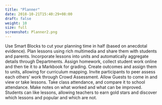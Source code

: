 ```yaml
---
title: "Planner"
date: 2018-10-21T15:40:29+08:00
draft: false
weight: 10
size: full
screenshot: Planner2.png
---
```


Use Smart Blocks to cut your planning time in half (based on anecdotal evidence). Plan lessons using rich multimedia and share them with students and parents. Incorporate lessons into units and automatically aggregate details through Departments. Assign homework, collect student work online and then tie it to a Markbook for grading. Create outcomes and assign them to units, allowing for curriculum mapping. Invite participants to peer assess each others’ work through Crowd Assessment. Allow Guests to come in and view or take lessons. Take class attendance, and compare it to school attendance. Make notes on what worked and what can be improved. Students can like lessons, allowing teachers to earn gold stars and discover which lessons and popular and which are not.
